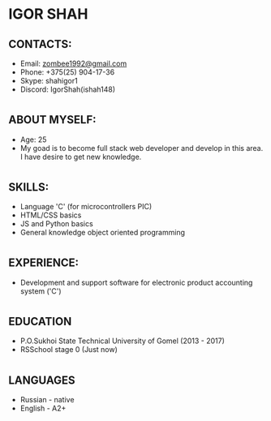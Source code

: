 # IGOR SHAH
## CONTACTS:
* Email: zombee1992@gmail.com
* Phone: +375(25) 904-17-36
* Skype: shahigor1
* Discord: IgorShah(ishah148)
#
## ABOUT MYSELF:
* Age: 25
* My goad is to become full stack web developer and develop in this area. I have desire to get new knowledge.
#  
## SKILLS:
* Language 'C' (for microcontrollers PIC)
* HTML/CSS basics
* JS and Python basics
* General knowledge  object oriented programming
# 
## EXPERIENCE:
* Development and support software for electronic product accounting system ('C')
#
## EDUCATION
* P.O.Sukhoi State Technical University of Gomel (2013 - 2017)
* RSSchool stage 0 (Just now)
#
## LANGUAGES
* Russian - native
* English - A2+



